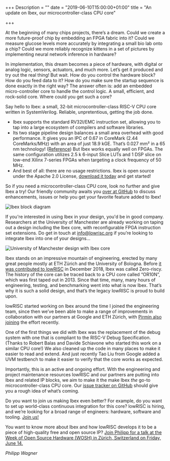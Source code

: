 +++
Description = ""
date = "2019-06-10T15:00:00+01:00"
title = "An update on Ibex, our microcontroller-class CPU core"

+++

At the beginning of many chips projects, there’s a dream. Could we create a more
future-proof chip by embedding an FPGA fabric into it? Could we measure glucose
levels more accurately by integrating a small bio lab onto a chip? Could we more
reliably recognize kittens in a set of pictures by implementing neural network
inference in hardware?

In implementation, this dream becomes a piece of hardware, with digital or
analog logic, sensors, actuators, and much more. Let’s get it produced and try
out the real thing! But wait. How do you control the hardware block? How do you
feed data to it? How do you make sure the startup sequence is done exactly in
the right way? The answer often is: add an embedded micro-controller core to
handle the control logic. A small, efficient, and rock-solid core. Where could
you get such a core?

Say hello to Ibex: a small, 32-bit microcontroller-class RISC-V CPU core written
in SystemVerilog. Reliable, unpretentious, getting the job done.

* Ibex supports the standard RV32I/EMC instruction set, allowing you to tap into
a large ecosystem of compilers and software libraries.
* Its two stage pipeline design balances a small area overhead with good
performance. It gives you an IPC of 0.67 in CoreMark (2.44 CoreMarks/MHz) with
an area of just 18.9 kGE. That’s 0.027 mm² in a 65 nm technology!
([Reference](https://doi.org/10.1109/PATMOS.2017.8106976)) But Ibex works
equally well on FPGAs. The same configuration utilizes 2.5 k 6-input Slice LUTs
and 1 DSP slice on low-end Xilinx 7-series FPGAs when targeting a clock
frequency of 50 MHz.
* And best of all: there are no usage restrictions. Ibex is open source under
the Apache 2.0 License, [download it today](https://github.com/lowRISC/ibex/)
and get started!

So if you need a microcontroller-class CPU core, look no further and give Ibex a
try! Our friendly community awaits you [over at
GitHub](https://github.com/lowRISC/ibex/) to discuss enhancements, issues or
help you get your favorite feature added to Ibex!

![Ibex block diagram](/img/Ibex_block_diagram-100619.png "Ibex block diagram")

If you're interested in using Ibex in your design, you'd be in good company.
Researchers at the University of Manchester are already working on taping out a
design including the Ibex core, with reconfigurable FPGA instruction set
extensions. Do get in touch at [info@lowrisc.org](mailto:info@lowrisc.org) if
you’re looking to integrate Ibex into one of your designs…

![University of Manchester design with Ibex
core](/img/forte_soc_rtl4_mult1_640w.png "University of Manchester design with
Ibex core")

Ibex stands on an impressive mountain of engineering, erected by many great
people mostly at ETH Zürich and the University of Bologna. Before [it was
contributed to
lowRISC](/blog/2019/05/lowrisc-expands-press-release/) in
December 2018, Ibex was called Zero-riscy. The history of the core can be traced
back to a CPU core called “OR10N”, which was first taped out in 2013. Since that
time, many, many hours of engineering, testing,
and benchmarking went into what is now Ibex. That’s why it is such a solid
design, and that’s the legacy lowRISC is proud to build upon. 

lowRISC started working on Ibex around the time I joined the engineering team,
since then we’ve been able to make a range of improvements in collaboration with
our partners at Google and ETH Zürich, with [Pirmin also
joining](/blog/2019/06/introducing-pirmin-laura/) the
effort recently.

One of the first things we did with Ibex was the replacement of the debug system
with one that is compliant to the RISC-V Debug Specification. (Thanks to Robert
Balas and Davide Schiavone who started this work on a similar CPU core!) We also
cleaned up the code in many places to make it easier to read and extend. And
just recently Tao Liu from Google added a UVM testbench to make it easier to
verify that the core works as expected. 

Importantly, this is an active and ongoing effort. With the engineering and
project maintenance resources lowRISC and our partners are putting into Ibex and
related IP blocks, we aim to make it the make Ibex _the_ go-to
microcontroller-class CPU core. Our [issue tracker on
GitHub](https://github.com/lowRISC/ibex/issues) should give you a rough idea of
what’s coming.

Do you want to join us making Ibex even better? For example, do you want to set
up world-class continuous integration for this core? lowRISC is hiring, and
we’re looking for a broad range of engineers: hardware, software and tooling.
[Join us!](/jobs/)

You want to know more about Ibex and how lowRISC develops it to be a piece of
high-quality free and open source IP? [Join Philipp for a talk at the Week of
Open Source Hardware (WOSH) in Zürich, Switzerland on Friday, June
14.](https://fossi-foundation.org/wosh/)

_Philipp Wagner_
